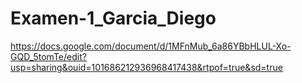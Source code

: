 # Examen-1_Garcia_Diego

https://docs.google.com/document/d/1MFnMub_6a86YBbHLUL-Xo-GQD_5tomTe/edit?usp=sharing&ouid=101686212936968417438&rtpof=true&sd=true
